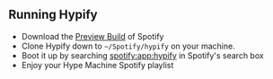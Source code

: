 ## Running Hypify
* Download the [Preview Build](http://developer.spotify.com/en/spotify-apps-api/preview/ "Preview Build") of Spotify
* Clone Hypify down to ``~/Spotify/hypify`` on your machine. 
* Boot it up by searching [spotify:app:hypify](spotify:app:hypify) in Spotify's search box 
* Enjoy your Hype Machine Spotify playlist
